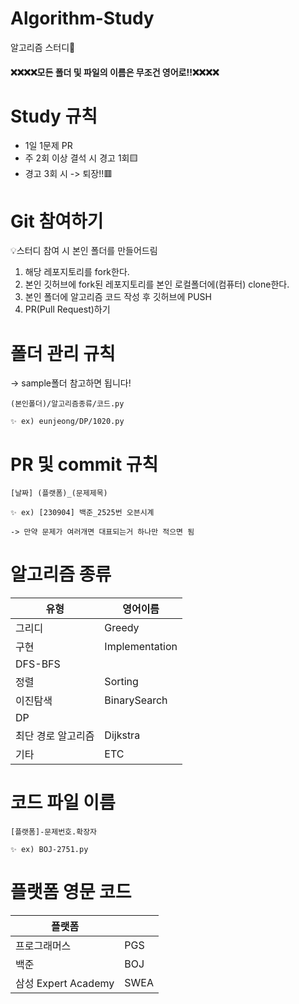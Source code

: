 # Algorithm-Study
알고리즘 스터디🚀
#### ❌❌❌❌모든 폴더 및 파일의 이름은 무조건 영어로!!❌❌❌❌

# Study 규칙
+ 1일 1문제 PR
+ 주 2회 이상 결석 시 경고 1회🟨
+ 경고 3회 시 -> 퇴장!!🟥

# Git 참여하기
💡스터디 참여 시 본인 폴더를 만들어드림

1. 해당 레포지토리를 fork한다.
2. 본인 깃허브에 fork된 레포지토리를 본인 로컬폴더에(컴퓨터) clone한다.
3. 본인 폴더에 알고리즘 코드 작성 후 깃허브에 PUSH
4. PR(Pull Request)하기

# 폴더 관리 규칙
-> sample폴더 참고하면 됩니다!


```
(본인폴더)/알고리즘종류/코드.py

✨ ex) eunjeong/DP/1020.py
```
# PR 및 commit 규칙
```
[날짜] (플랫폼)_(문제제목) 

✨ ex) [230904] 백준_2525번 오븐시계

-> 만약 문제가 여러개면 대표되는거 하나만 적으면 됨
```

# 알고리즘 종류
|유형|영어이름|
|---|--|
|그리디|Greedy|
|구현|Implementation|
|DFS-BFS|
|정렬|Sorting|
|이진탐색|BinarySearch|
|DP|
|최단 경로 알고리즘|Dijkstra|
|기타|ETC|

# 코드 파일 이름
```
[플랫폼]-문제번호.확장자

✨ ex) BOJ-2751.py
```

# 플랫폼 영문 코드
|플랫폼||
|--|--|
|프로그래머스|PGS|
|백준|BOJ|
|삼성 Expert Academy|SWEA|
